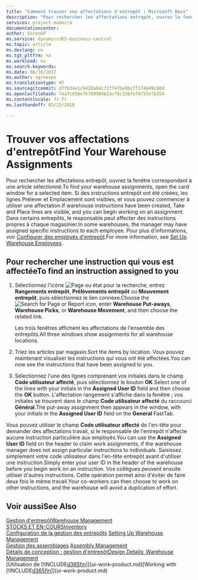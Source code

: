 ```yaml
---
title: "Comment trouver vos affectations d'entrepôt | Microsoft Docs"
description: "Pour rechercher les affectations entrepôt, ouvrez la fenêtre correspondant à une article sélectionné. Si des instructions entrepôt ont été créées, les lignes Prélever et Emplacement sont visibles, et vous pouvez commencer à utiliser une affectation. Dans certains entrepôts, le responsable peut affecter des instructions propres à chaque magasinier."
services: project-madeira
documentationcenter: 
author: SorenGP
ms.service: dynamics365-business-central
ms.topic: article
ms.devlang: na
ms.tgt_pltfrm: na
ms.workload: na
ms.search.keywords: 
ms.date: 08/16/2017
ms.author: sgroespe
ms.translationtype: HT
ms.sourcegitcommit: d7fb34e1c9428a64c71ff47be8bcff174649c00d
ms.openlocfilehash: 7aa7cd50e7670998962acf8c33bfef8755e7b354
ms.contentlocale: fr-fr
ms.lasthandoff: 03/22/2018

---
```

# <a name="find-your-warehouse-assignments"></a><span data-ttu-id="863ed-105">Trouver vos affectations d'entrepôt</span><span class="sxs-lookup"><span data-stu-id="863ed-105">Find Your Warehouse Assignments</span></span>
<span data-ttu-id="863ed-106">Pour rechercher les affectations entrepôt, ouvrez la fenêtre correspondant à une article sélectionné.</span><span class="sxs-lookup"><span data-stu-id="863ed-106">To find your warehouse assignments, open the card window for a selected item.</span></span> <span data-ttu-id="863ed-107">Si des instructions entrepôt ont été créées, les lignes Prélever et Emplacement sont visibles, et vous pouvez commencer à utiliser une affectation.</span><span class="sxs-lookup"><span data-stu-id="863ed-107">If warehouse instructions have been created, Take and Place lines are visible, and you can begin working on an assignment.</span></span> <span data-ttu-id="863ed-108">Dans certains entrepôts, le responsable peut affecter des instructions propres à chaque magasinier.</span><span class="sxs-lookup"><span data-stu-id="863ed-108">In some warehouses, the manager may have assigned specific instructions to each employee.</span></span> <span data-ttu-id="863ed-109">Pour plus d'informations, voir [Configurer des employés d'entrepôt](warehouse-how-to-set-up-warehouse-employees.md).</span><span class="sxs-lookup"><span data-stu-id="863ed-109">For more information, see [Set Up Warehouse Employees](warehouse-how-to-set-up-warehouse-employees.md).</span></span>

## <a name="to-find-an-instruction-assigned-to-you"></a><span data-ttu-id="863ed-110">Pour rechercher une instruction qui vous est affectée</span><span class="sxs-lookup"><span data-stu-id="863ed-110">To find an instruction assigned to you</span></span>  
1.  <span data-ttu-id="863ed-111">Sélectionnez l'icône ![Page ou état pour la recherche](media/ui-search/search_small.png "Page ou état pour la recherche"), entrez **Rangements entrepôt**, **Prélèvements entrepôt** ou **Mouvement entrepôt**, puis sélectionnez le lien connexe.</span><span class="sxs-lookup"><span data-stu-id="863ed-111">Choose the ![Search for Page or Report](media/ui-search/search_small.png "Search for Page or Report icon") icon, enter **Warehouse Put-aways**, **Warehouse Picks**, or **Warehouse Movement**, and then choose the related link.</span></span>

    <span data-ttu-id="863ed-112">Les trois fenêtres affichent les affectations de l'ensemble des entrepôts.</span><span class="sxs-lookup"><span data-stu-id="863ed-112">All three windows show assignments for all warehouse locations.</span></span>  

2. <span data-ttu-id="863ed-113">Triez les articles par magasin.</span><span class="sxs-lookup"><span data-stu-id="863ed-113">Sort the items by location.</span></span> <span data-ttu-id="863ed-114">Vous pouvez maintenant visualiser les instructions qui vous ont été affectées.</span><span class="sxs-lookup"><span data-stu-id="863ed-114">You can now see the instructions that have been assigned to you.</span></span>  
3. <span data-ttu-id="863ed-115">Sélectionnez l'une des lignes comprenant vos initiales dans le champ **Code utilisateur affecté**, puis sélectionnez le bouton **OK**.</span><span class="sxs-lookup"><span data-stu-id="863ed-115">Select one of the lines with your initials in the **Assigned User ID** field and then choose the **OK** button.</span></span> <span data-ttu-id="863ed-116">L'affectation rangement s'affiche dans la fenêtre ; vos initiales se trouvent dans le champ **Code utilisateur affecté** du raccourci **Général**.</span><span class="sxs-lookup"><span data-stu-id="863ed-116">The put-away assignment then appears in the window, with your initials in the **Assigned User ID** field on the **General** FastTab.</span></span>  

<span data-ttu-id="863ed-117">Vous pouvez utiliser le champ **Code utilisateur affecté** de l'en-tête pour demander des affectations travail, si le responsable de l'entrepôt n'affecte aucune instruction particulière aux employés.</span><span class="sxs-lookup"><span data-stu-id="863ed-117">You can use the **Assigned User ID** field on the header to claim work assignments, if the warehouse manager does not assign particular instructions to individuals.</span></span> <span data-ttu-id="863ed-118">Saisissez simplement votre code utilisateur dans l'en-tête entrepôt avant d'utiliser une instruction.</span><span class="sxs-lookup"><span data-stu-id="863ed-118">Simply enter your user ID in the header of the warehouse before you begin work on an instruction.</span></span> <span data-ttu-id="863ed-119">Vos collègues peuvent ensuite utiliser d'autres instructions. Cette opération permet ainsi d'éviter de faire deux fois le même travail.</span><span class="sxs-lookup"><span data-stu-id="863ed-119">Your co-workers can then choose to work on other instructions, and the warehouse will avoid a duplication of effort.</span></span>  

## <a name="see-also"></a><span data-ttu-id="863ed-120">Voir aussi</span><span class="sxs-lookup"><span data-stu-id="863ed-120">See Also</span></span>  
[<span data-ttu-id="863ed-121">Gestion d'entrepôt</span><span class="sxs-lookup"><span data-stu-id="863ed-121">Warehouse Management</span></span>](warehouse-manage-warehouse.md)  
[<span data-ttu-id="863ed-122">STOCKS ET EN-COURS</span><span class="sxs-lookup"><span data-stu-id="863ed-122">Inventory</span></span>](inventory-manage-inventory.md)  
<span data-ttu-id="863ed-123">[Configuration de la gestion des entrepôts](warehouse-setup-warehouse.md)   </span><span class="sxs-lookup"><span data-stu-id="863ed-123">[Setting Up Warehouse Management](warehouse-setup-warehouse.md)   </span></span>  
<span data-ttu-id="863ed-124">[Gestion des assemblages](assembly-assemble-items.md)  </span><span class="sxs-lookup"><span data-stu-id="863ed-124">[Assembly Management](assembly-assemble-items.md)  </span></span>  
[<span data-ttu-id="863ed-125">Détails de conception : gestion d'entrepôt</span><span class="sxs-lookup"><span data-stu-id="863ed-125">Design Details: Warehouse Management</span></span>](design-details-warehouse-management.md)  
<span data-ttu-id="863ed-126">[Utilisation de [!INCLUDE[d365fin](includes/d365fin_md.md)]](ui-work-product.md)</span><span class="sxs-lookup"><span data-stu-id="863ed-126">[Working with [!INCLUDE[d365fin](includes/d365fin_md.md)]](ui-work-product.md)</span></span> 

